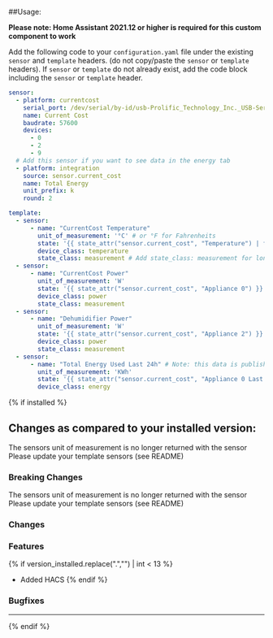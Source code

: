 ##Usage:

**Please note: Home Assistant 2021.12 or higher is required for this custom component to work**

Add the following code to your `configuration.yaml` file under the existing `sensor` and `template` headers. (do not copy/paste the `sensor` or `template` headers). 
If `sensor` or `template` do not already exist, add the code block including the `sensor` or `template` header.

```yaml
sensor:
  - platform: currentcost
    serial_port: /dev/serial/by-id/usb-Prolific_Technology_Inc._USB-Serial_Controller-if00-port0
    name: Current Cost
    baudrate: 57600
    devices:
      - 0
      - 2
      - 9
  # Add this sensor if you want to see data in the energy tab
  - platform: integration
    source: sensor.current_cost
    name: Total Energy
    unit_prefix: k
    round: 2

template:
  - sensor:
      - name: "CurrentCost Temperature"
        unit_of_measurement: '°C' # or °F for Fahrenheits
        state: '{{ state_attr("sensor.current_cost", "Temperature") | float -3 }}' # Manual adjustment of -3°C in case the temp sensor is higher than real temperature
        device_class: temperature
        state_class: measurement # Add state_class: measurement for long term statistics are required
  - sensor:
      - name: "CurrentCost Power"
        unit_of_measurement: 'W'
        state: '{{ state_attr("sensor.current_cost", "Appliance 0") }}'
        device_class: power
        state_class: measurement
  - sensor:
      - name: "Dehumidifier Power"
        unit_of_measurement: 'W'
        state: '{{ state_attr("sensor.current_cost", "Appliance 2") }}'
        device_class: power
        state_class: measurement
  - sensor:
      - name: "Total Energy Used Last 24h" # Note: this data is published by the Current Cost device every 2h
        unit_of_measurement: 'KWh'
        state: '{{ state_attr("sensor.current_cost", "Appliance 0 Last 24h") }}'
        device_class: energy
```

{% if installed %}

## Changes as compared to your installed version:
The sensors unit of measurement is no longer returned with the sensor
Please update your template sensors (see README)

### Breaking Changes
The sensors unit of measurement is no longer returned with the sensor
Please update your template sensors (see README)

### Changes

### Features

{% if version_installed.replace(".","") | int < 13  %}
- Added HACS
{% endif %}

### Bugfixes

---
{% endif %}